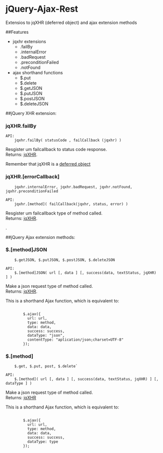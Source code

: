 jQuery-Ajax-Rest
================

Extensios to jqXHR (deferred object) and ajax extension methods

##Features
	
* jqxhr extensions
	+ .failBy
	+ .internalError
	+ .badRequest
	+ .preconditionFailed
	+ .notFound
* ajax shorthand functions
	+ $.put
	+ $.delete
	+ $.getJSON
	+ $.putJSON
	+ $.postJSON
	+ $.deleteJSON 


##jQuery XHR extension:

### jqXHR.failBy
	
	API:
		jqxhr.failBy( statusCode , failCallback (jqxhr) )
Resgister um failcallback to status code response.	
Returns: [jqXHR](http://api.jquery.com/jQuery.get/#jqxhr-object).

Remember that jqXHR is a [deferred object](http://api.jquery.com/category/deferred-object/)

### jqXHR.[errorCallback]

		jqxhr.internalError, jqxhr.badRequest, jqxhr.notFound, jqxhr.preconditionFailed

	API:
		jqxhr.[method]( failCallback(jqxhr, status, error) )

Resgister um failcallback type of method called.	
Returns: [jqXHR](http://api.jquery.com/jQuery.get/#jqxhr-object).


.


##jQuery Ajax extension methods:

### $.[method]JSON
		$.getJSON, $.putJSON, $.postJSON, $.deleteJSON 
		
	API:
		$.[method]JSON( url [, data ] [, success(data, textStatus, jqXHR) ] )

Make a json request type of method called.	
Returns: [jqXHR](http://api.jquery.com/jQuery.get/#jqxhr-object).

This is a shorthand Ajax function, which is equivalent to:

``` 

		$.ajax({
		  url: url,
		  type: method,
		  data: data,
		  success: success,
		  dataType: "json",
		  contentType: "aplication/json;charset=UTF-8"
		});	

```	
	
### $.[method]
	
		$.get, $.put, post, $.delete`
	
	API:
		$.[method]( url [, data ] [, success(data, textStatus, jqXHR) ] [, dataType ] )

Make a json request type of method called.	
Returns: [jqXHR](http://api.jquery.com/jQuery.get/#jqxhr-object)

This is a shorthand Ajax function, which is equivalent to:

``` 

		$.ajax({
		  url: url,
		  type: method,
		  data: data,
		  success: success,
		  dataType: type
		});	

```	
